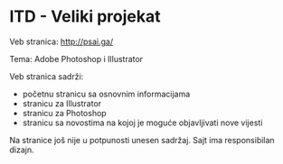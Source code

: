 # ITD - Veliki projekat

Veb stranica: http://psai.ga/

Tema: Adobe Photoshop i Illustrator

Veb stranica sadrži:

- početnu stranicu sa osnovnim informacijama
- stranicu za Illustrator
- stranicu za Photoshop
- stranicu sa novostima na kojoj je moguće objavljivati nove vijesti


Na stranice još nije u potpunosti unesen sadržaj. Sajt ima responsibilan dizajn. 
